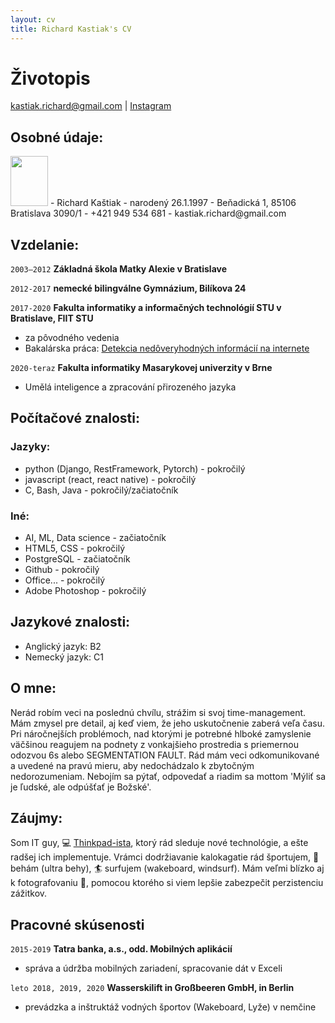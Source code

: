 ```yaml
---
layout: cv
title: Richard Kastiak's CV
---
```

# Životopis 

<div id="webaddress">
<a href="kastiak.richard@gmail.com">kastiak.richard@gmail.com</a>
| <i class="fa fa-instagram"></i><a href="https://www.instagram.com/riqardos/">Instagram</a>
</div>

## Osobné údaje:
<img src="https://drive.google.com/uc?export=view&id=0B7NQVvJGGmOHYnJVOEJ5SFFaekE" width="60" height="80" />
- Richard Kaštiak
- narodený 26.1.1997
- Beňadická 1, 85106 Bratislava 3090/1
- +421 949 534 681
- kastiak.richard@gmail.com

## Vzdelanie:
`2003–2012`
__Základná škola Matky Alexie v Bratislave__ 

`2012-2017`
__nemecké bilingválne Gymnázium, Bilíkova 24__

`2017-2020`
__Fakulta informatiky a informačných technológií STU v Bratislave, FIIT STU__
- za pôvodného vedenia
- Bakalárska práca: [Detekcia nedôveryhodných informácií na internete](http://opac.crzp.sk/?fn=detailBiblioForm&sid=F0D9EA643ED404031EEE171BE0B8&seo=CRZP-detail-kniha)

`2020-teraz`
__Fakulta informatiky Masarykovej univerzity v Brne__
- Umělá inteligence a zpracování přirozeného jazyka

## Počítačové znalosti:
### Jazyky:
- python (Django, RestFramework, Pytorch) - pokročilý 
- javascript (react, react native) - pokročilý
- C, Bash, Java - pokročilý/začiatočník
 
### Iné:
- AI, ML, Data science - začiatočník
- HTML5, CSS - pokročilý
- PostgreSQL - začiatočník
- Github - pokročilý
- Office... - pokročilý
- Adobe Photoshop - pokročilý

## Jazykové znalosti:
- Anglický jazyk: B2
- Nemecký jazyk: C1

## O mne:
Nerád robím veci na poslednú chvílu, strážim si svoj time-management. Mám zmysel pre detail, aj keď viem, že jeho uskutočnenie zaberá veľa času. Pri náročnejších problémoch, nad ktorými je potrebné hlboké zamyslenie väčšinou reagujem na podnety z vonkajšieho prostredia s priemernou odozvou 6s alebo SEGMENTATION FAULT. Rád mám veci odkomunikované a uvedené na pravú mieru, aby nedochádzalo k zbytočným nedorozumeniam. Nebojím sa pýtať, odpovedať a riadim sa mottom 'Mýliť sa je ľudské, ale odpúšťať je Božské'. 

## Záujmy:
Som IT guy, 💻 [Thinkpad-ista](https://www.reddit.com/r/thinkpad/), ktorý rád sleduje nové technológie, a ešte radšej ich implementuje. Vrámci dodržiavanie kalokagatie rád športujem, 🏃 behám (ultra behy),  🏄‍ surfujem (wakeboard, windsurf). Mám veľmi blízko aj k fotografovaniu 📸, pomocou ktorého si viem lepšie zabezpečit perzistenciu zážitkov. 

## Pracovné skúsenosti
`2015-2019`
__Tatra banka, a.s., odd. Mobilných aplikácií__
- správa a údržba mobilných zariadení, spracovanie dát v Exceli

`leto 2018, 2019, 2020`
__Wasserskilift in Großbeeren GmbH, in Berlin__
- prevádzka a inštruktáž vodných športov (Wakeboard, Lyže) v nemčine


<!-- ### Footer

Last updated: May 2013 -->


